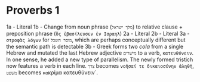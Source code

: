# Proverbs 1

1a - Literal
1b - Change from noun phrase (`מלך ישראל`) to relative clause + preposition phrase (`ὅς ἐβασίλευσεν ἐν Ισραηλ`)
2a - Literal
2b - Literal
3a - `στροφὰς λόγων` for `מוסר השכל`, which are perhaps conceptually different but the semantic path is detectable
3b - Greek forms two _cola_ from a single Hebrew and mutated the last Hebrew adjective `מישׁרים` to a verb, `κατευθύνειν`. In one sense, he added a new type of parallelism. The newly formed tristich now features a verb in each line. `צדך` becomes `νοῆσαί τε δικαιοσύνην ἀληθῆ`, `משׁפט` becomes `κα`κρίμα κατευθύνειν`. 
